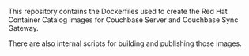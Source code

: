 This repository contains the Dockerfiles used to create the Red Hat Container
Catalog images for Couchbase Server and Couchbase Sync Gateway.

There are also internal scripts for building and publishing those images.
